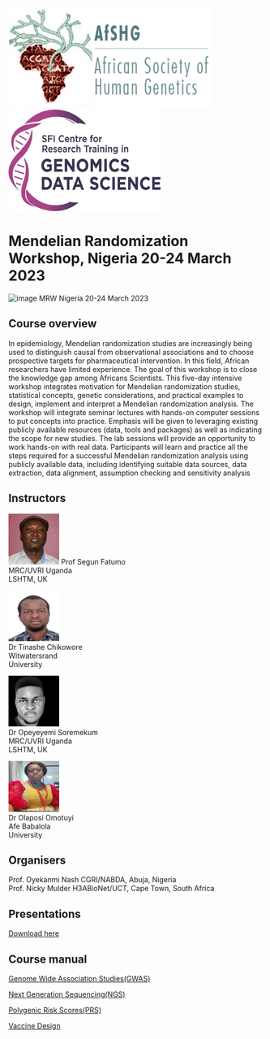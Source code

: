 <img src="https://github.com/tinashedoc/cvx/blob/main/logo_original_tempb%20Afshg.jpeg" width="400" height="200">   <img src="https://github.com/tinashedoc/cvx/blob/main/SFI.jpg" width="300" height="200">

# Mendelian Randomization Workshop, Nigeria 20-24 March 2023

![image](https://user-images.githubusercontent.com/13121809/211202778-e9014dfa-52d9-4e58-a19d-a49e51520c31.png)
MRW Nigeria 20-24 March 2023

## Course overview
In epidemiology, Mendelian randomization studies are increasingly being used to distinguish causal from observational associations and to choose prospective targets for pharmaceutical intervention. In this field, African researchers have limited experience. The goal of this workshop is to close the knowledge gap among Africans Scientists. This five-day intensive workshop integrates motivation for Mendelian randomization studies, statistical concepts, genetic considerations, and practical examples to design, implement and interpret a Mendelian randomization analysis. The workshop will integrate seminar lectures with hands-on computer sessions to put concepts into practice. Emphasis will be given to leveraging existing publicly available resources (data, tools and packages) as well as indicating the scope for new studies. The lab sessions will provide an opportunity to work hands-on with real data. Participants will learn and practice all the steps required for a successful Mendelian randomization analysis using publicly available data, including identifying suitable data sources, data extraction, data alignment, assumption checking and sensitivity analysis  

## Instructors
<img src="https://github.com/tinashedoc/cvx/blob/main/emile2.jpeg" width="100" height="100"> 
Prof Segun Fatumo <br> 
MRC/UVRI Uganda <br> 
LSHTM, UK <br>
      

<img src="https://github.com/tinashedoc/cvx/blob/main/Tinashe%20passportfoto.jpeg" width="100" height="100"> <br>
Dr Tinashe Chikowore <br> 
Witwatersrand <br> 
University <br>

<img src="https://github.com/tinashedoc/cvx/blob/main/U4dZ6bejk.jpeg" width="100" height="100"> <br>
Dr Opeyeyemi Soremekum <br> 
MRC/UVRI Uganda <br> 
LSHTM, UK <br>

<img src="https://github.com/tinashedoc/cvx/blob/main/valentina.jpg" width="100" height="100"> <br>
Dr Olaposi Omotuyi <br> 
Afe Babalola <br> 
University <br> 


## Organisers

Prof. Oyekanmi Nash CGRI/NABDA, Abuja, Nigeria<br>
Prof. Nicky Mulder H3ABioNet/UCT, Cape Town, South Africa<br>



## Presentations
<a href="https://github.com/tinashedoc/African-Genomics-Week/tree/main/Presentations" target="_blank">Download here</a>

## Course manual
<a href="https://github.com/tinashedoc/African-Genomics-Week/tree/main/manuals/GWAS" target="blank">Genome Wide Association Studies(GWAS)</a>

<a href="https://github.com/tinashedoc/African-Genomics-Week/tree/main/manuals/NGS%20analysis" target="blank">Next Generation Sequencing(NGS)</a>

<a href="https://github.com/WCSCourses/HumanGenEpi/tree/main/manuals/Polygenic_risk_scores" target="blank">Polygenic Risk Scores(PRS)</a>

<a href="https://github.com/tinashedoc/African-Genomics-Week/tree/main/manuals/Vaccine%20Design" target="blank"> Vaccine Design </a>



